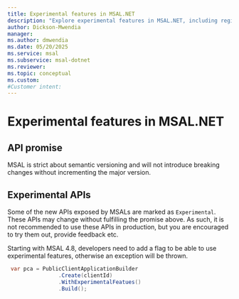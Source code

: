 ```yaml
---
title: Experimental features in MSAL.NET
description: "Explore experimental features in MSAL.NET, including regional discovery and other advanced capabilities."
author: Dickson-Mwendia
manager: 
ms.author: dmwendia
ms.date: 05/20/2025
ms.service: msal
ms.subservice: msal-dotnet
ms.reviewer: 
ms.topic: conceptual
ms.custom: 
#Customer intent: 
---
```


# Experimental features in MSAL.NET

## API promise

MSAL is strict about semantic versioning and will not introduce breaking changes without incrementing the major version.

## Experimental APIs

Some of the new APIs exposed by MSALs are marked as `Experimental`. These APIs may change without fulfilling the promise above. As such, it is not recommended to use these APIs in production, but you are encouraged to try them out, provide feedback etc.

Starting with MSAL 4.8, developers need to add a flag to be able to use experimental features, otherwise an exception will be thrown. 

```csharp
 var pca = PublicClientApplicationBuilder
                .Create(clientId)
                .WithExperimentalFeatues()
                .Build();
```
